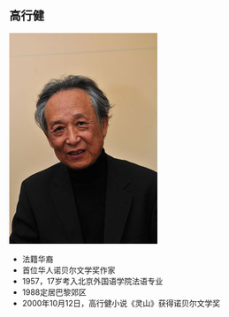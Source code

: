 <!-- 
title: 高行健-2000年诺贝尔文学奖
from: 文茜
create: 2018-06-08
tags: 人物
-->

## 高行健

![高行健](https://raw.githubusercontent.com/TongCui/icards/master/notebooks/tong/images/gao-xing-jian.jpg)

- 法籍华裔
- 首位华人诺贝尔文学奖作家
- 1957，17岁考入北京外国语学院法语专业
- 1988定居巴黎郊区
- 2000年10月12日，高行健小说《灵山》获得诺贝尔文学奖